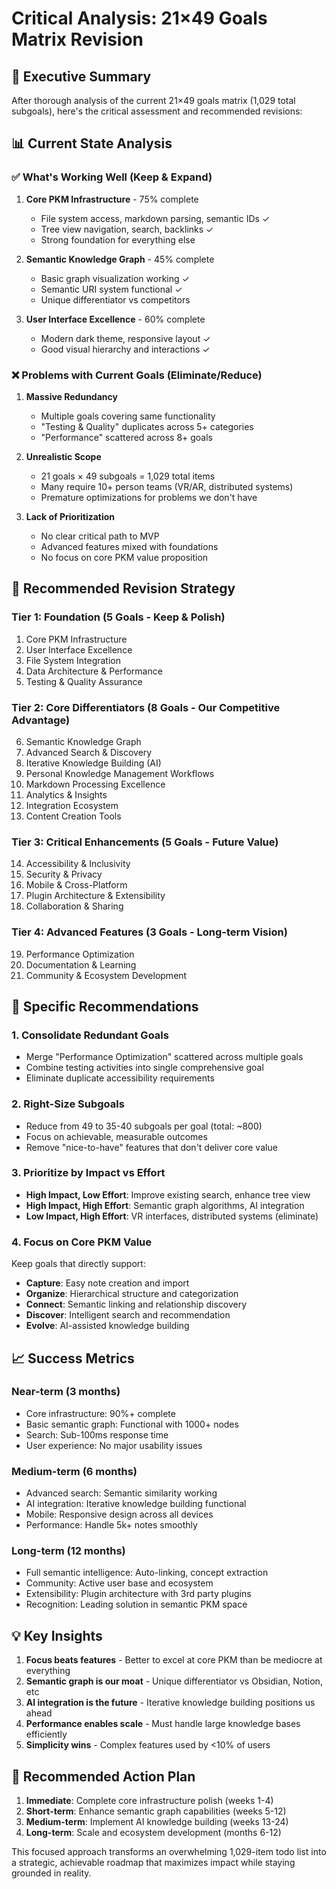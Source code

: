 # Critical Analysis: 21×49 Goals Matrix Revision

## 🎯 Executive Summary

After thorough analysis of the current 21×49 goals matrix (1,029 total
subgoals), here's the critical assessment and recommended revisions:

## 📊 Current State Analysis

### ✅ **What's Working Well (Keep & Expand)**

1. **Core PKM Infrastructure** - 75% complete
   - File system access, markdown parsing, semantic IDs ✓
   - Tree view navigation, search, backlinks ✓
   - Strong foundation for everything else

2. **Semantic Knowledge Graph** - 45% complete
   - Basic graph visualization working ✓
   - Semantic URI system functional ✓
   - Unique differentiator vs competitors

3. **User Interface Excellence** - 60% complete
   - Modern dark theme, responsive layout ✓
   - Good visual hierarchy and interactions ✓

### ❌ **Problems with Current Goals (Eliminate/Reduce)**

1. **Massive Redundancy**
   - Multiple goals covering same functionality
   - "Testing & Quality" duplicates across 5+ categories
   - "Performance" scattered across 8+ goals

2. **Unrealistic Scope**
   - 21 goals × 49 subgoals = 1,029 total items
   - Many require 10+ person teams (VR/AR, distributed systems)
   - Premature optimizations for problems we don't have

3. **Lack of Prioritization**
   - No clear critical path to MVP
   - Advanced features mixed with foundations
   - No focus on core PKM value proposition

## 🔄 **Recommended Revision Strategy**

### **Tier 1: Foundation (5 Goals - Keep & Polish)**

1. Core PKM Infrastructure
2. User Interface Excellence
3. File System Integration
4. Data Architecture & Performance
5. Testing & Quality Assurance

### **Tier 2: Core Differentiators (8 Goals - Our Competitive Advantage)**

6. Semantic Knowledge Graph
7. Advanced Search & Discovery
8. Iterative Knowledge Building (AI)
9. Personal Knowledge Management Workflows
10. Markdown Processing Excellence
11. Analytics & Insights
12. Integration Ecosystem
13. Content Creation Tools

### **Tier 3: Critical Enhancements (5 Goals - Future Value)**

14. Accessibility & Inclusivity
15. Security & Privacy
16. Mobile & Cross-Platform
17. Plugin Architecture & Extensibility
18. Collaboration & Sharing

### **Tier 4: Advanced Features (3 Goals - Long-term Vision)**

19. Performance Optimization
20. Documentation & Learning
21. Community & Ecosystem Development

## 🎯 **Specific Recommendations**

### **1. Consolidate Redundant Goals**

- Merge "Performance Optimization" scattered across multiple goals
- Combine testing activities into single comprehensive goal
- Eliminate duplicate accessibility requirements

### **2. Right-Size Subgoals**

- Reduce from 49 to 35-40 subgoals per goal (total: ~800)
- Focus on achievable, measurable outcomes
- Remove "nice-to-have" features that don't deliver core value

### **3. Prioritize by Impact vs Effort**

- **High Impact, Low Effort**: Improve existing search, enhance tree view
- **High Impact, High Effort**: Semantic graph algorithms, AI integration
- **Low Impact, High Effort**: VR interfaces, distributed systems (eliminate)

### **4. Focus on Core PKM Value**

Keep goals that directly support:

- **Capture**: Easy note creation and import
- **Organize**: Hierarchical structure and categorization
- **Connect**: Semantic linking and relationship discovery
- **Discover**: Intelligent search and recommendation
- **Evolve**: AI-assisted knowledge building

## 📈 **Success Metrics**

### **Near-term (3 months)**

- Core infrastructure: 90%+ complete
- Basic semantic graph: Functional with 1000+ nodes
- Search: Sub-100ms response time
- User experience: No major usability issues

### **Medium-term (6 months)**

- Advanced search: Semantic similarity working
- AI integration: Iterative knowledge building functional
- Mobile: Responsive design across all devices
- Performance: Handle 5k+ notes smoothly

### **Long-term (12 months)**

- Full semantic intelligence: Auto-linking, concept extraction
- Community: Active user base and ecosystem
- Extensibility: Plugin architecture with 3rd party plugins
- Recognition: Leading solution in semantic PKM space

## 💡 **Key Insights**

1. **Focus beats features** - Better to excel at core PKM than be mediocre at
   everything
2. **Semantic graph is our moat** - Unique differentiator vs Obsidian, Notion,
   etc
3. **AI integration is the future** - Iterative knowledge building positions us
   ahead
4. **Performance enables scale** - Must handle large knowledge bases efficiently
5. **Simplicity wins** - Complex features used by <10% of users

## 🚀 **Recommended Action Plan**

1. **Immediate**: Complete core infrastructure polish (weeks 1-4)
2. **Short-term**: Enhance semantic graph capabilities (weeks 5-12)
3. **Medium-term**: Implement AI knowledge building (weeks 13-24)
4. **Long-term**: Scale and ecosystem development (months 6-12)

This focused approach transforms an overwhelming 1,029-item todo list into a
strategic, achievable roadmap that maximizes impact while staying grounded in
reality.
